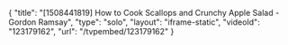 {
    "title": "[1508441819] How to Cook Scallops and Crunchy Apple Salad - Gordon Ramsay",
    "type": "solo",
    "layout": "iframe-static",
    "videoId": "123179162",
    "url": "\/tvpembed\/123179162"
}